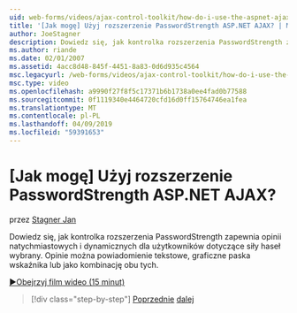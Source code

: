 ```yaml
---
uid: web-forms/videos/ajax-control-toolkit/how-do-i-use-the-aspnet-ajax-passwordstrength-extender
title: '[Jak mogę] Użyj rozszerzenie PasswordStrength ASP.NET AJAX? | Microsoft Docs'
author: JoeStagner
description: Dowiedz się, jak kontrolka rozszerzenia PasswordStrength zapewnia opinii natychmiastowych i dynamicznych dla użytkowników dotyczące siły haseł wybrany. C opinii...
ms.author: riande
ms.date: 02/01/2007
ms.assetid: 4acc8d48-845f-4451-8a83-0d6d935c4564
msc.legacyurl: /web-forms/videos/ajax-control-toolkit/how-do-i-use-the-aspnet-ajax-passwordstrength-extender
msc.type: video
ms.openlocfilehash: a9990f27f8f5c17371b6b1738a0ee4fad0b77588
ms.sourcegitcommit: 0f1119340e4464720cfd16d0ff15764746ea1fea
ms.translationtype: MT
ms.contentlocale: pl-PL
ms.lasthandoff: 04/09/2019
ms.locfileid: "59391653"
---
```

# <a name="how-do-i-use-the-aspnet-ajax-passwordstrength-extender"></a>[Jak mogę] Użyj rozszerzenie PasswordStrength ASP.NET AJAX?

przez [Stagner Jan](https://github.com/JoeStagner)

Dowiedz się, jak kontrolka rozszerzenia PasswordStrength zapewnia opinii natychmiastowych i dynamicznych dla użytkowników dotyczące siły haseł wybrany. Opinie można powiadomienie tekstowe, graficzne paska wskaźnika lub jako kombinację obu tych.

[&#9654;Obejrzyj film wideo (15 minut)](https://channel9.msdn.com/Blogs/ASP-NET-Site-Videos/how-do-i-use-the-aspnet-ajax-passwordstrength-extender)

> [!div class="step-by-step"]
> [Poprzednie](how-do-i-use-the-aspnet-ajax-dropshadow-extender.md)
> [dalej](how-do-i-get-started-with-the-aspnet-ajax-animation-extender-control.md)

